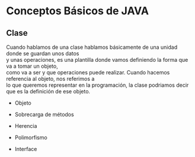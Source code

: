   Conceptos Básicos de JAVA
  ======
  
   Clase
   ------
   
   Cuando hablamos de una clase hablamos básicamente de una unidad donde se guardan unos datos   
   y unas operaciones, es una plantilla donde vamos definiendo la forma que va a tomar un objeto,  
   como va a ser y que operaciones puede realizar. Cuando hacemos referencia al objeto, nos referimos a  
   lo que queremos representar en la programación, la clase podriamos decir que es la definición de ese objeto.
 
  - Objeto
  
  - Sobrecarga de métodos
  
  - Herencia
  
  - Polimorfismo
  
  - Interface




